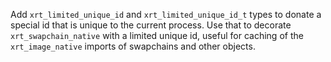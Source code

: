 Add `xrt_limited_unique_id` and `xrt_limited_unique_id_t` types to donate a
special id that is unique to the current process. Use that to decorate
`xrt_swapchain_native` with a limited unique id, useful for caching of the
`xrt_image_native` imports of swapchains and other objects.

